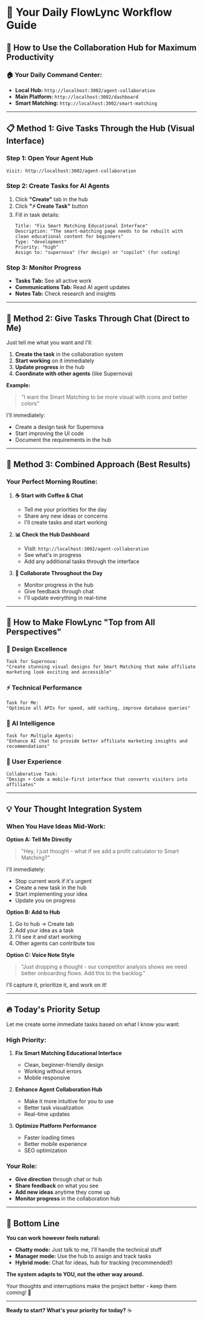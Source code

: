 # 🌅 Your Daily FlowLync Workflow Guide

## 🎯 **How to Use the Collaboration Hub for Maximum Productivity**

### **🏠 Your Daily Command Center:**
- **Local Hub:** `http://localhost:3002/agent-collaboration`
- **Main Platform:** `http://localhost:3002/dashboard`
- **Smart Matching:** `http://localhost:3002/smart-matching`

---

## 📋 **Method 1: Give Tasks Through the Hub (Visual Interface)**

### **Step 1: Open Your Agent Hub**
```
Visit: http://localhost:3002/agent-collaboration
```

### **Step 2: Create Tasks for AI Agents**
1. Click **"Create"** tab in the hub
2. Click **"⚡ Create Task"** button
3. Fill in task details:
   ```
   Title: "Fix Smart Matching Educational Interface"
   Description: "The smart-matching page needs to be rebuilt with clean educational content for beginners"
   Type: "development" 
   Priority: "high"
   Assign to: "supernova" (for design) or "copilot" (for coding)
   ```

### **Step 3: Monitor Progress**
- **Tasks Tab:** See all active work
- **Communications Tab:** Read AI agent updates
- **Notes Tab:** Check research and insights

---

## 💬 **Method 2: Give Tasks Through Chat (Direct to Me)**

Just tell me what you want and I'll:
1. **Create the task** in the collaboration system
2. **Start working** on it immediately  
3. **Update progress** in the hub
4. **Coordinate with other agents** (like Supernova)

**Example:** 
> "I want the Smart Matching to be more visual with icons and better colors"

I'll immediately:
- Create a design task for Supernova
- Start improving the UI code
- Document the requirements in the hub

---

## 🚀 **Method 3: Combined Approach (Best Results)**

### **Your Perfect Morning Routine:**

1. **☕ Start with Coffee & Chat**
   - Tell me your priorities for the day
   - Share any new ideas or concerns
   - I'll create tasks and start working

2. **📊 Check the Hub Dashboard**
   - Visit: `http://localhost:3002/agent-collaboration`
   - See what's in progress
   - Add any additional tasks through the interface

3. **🔄 Collaborate Throughout the Day**
   - Monitor progress in the hub
   - Give feedback through chat
   - I'll update everything in real-time

---

## 🎯 **How to Make FlowLync "Top from All Perspectives"**

### **🎨 Design Excellence**
```
Task for Supernova: 
"Create stunning visual designs for Smart Matching that make affiliate marketing look exciting and accessible"
```

### **⚡ Technical Performance** 
```
Task for Me:
"Optimize all APIs for speed, add caching, improve database queries"
```

### **🧠 AI Intelligence**
```
Task for Multiple Agents:
"Enhance AI chat to provide better affiliate marketing insights and recommendations"
```

### **📱 User Experience**
```
Collaborative Task:
"Design + Code a mobile-first interface that converts visitors into affiliates"
```

---

## 💡 **Your Thought Integration System**

### **When You Have Ideas Mid-Work:**

**Option A: Tell Me Directly**
> "Hey, I just thought - what if we add a profit calculator to Smart Matching?"

I'll immediately:
- Stop current work if it's urgent
- Create a new task in the hub  
- Start implementing your idea
- Update you on progress

**Option B: Add to Hub**
1. Go to hub → Create tab
2. Add your idea as a task
3. I'll see it and start working
4. Other agents can contribute too

**Option C: Voice Note Style**
> "Just dropping a thought - our competitor analysis shows we need better onboarding flows. Add this to the backlog."

I'll capture it, prioritize it, and work on it!

---

## 🔥 **Today's Priority Setup**

Let me create some immediate tasks based on what I know you want:

### **High Priority:**
1. **Fix Smart Matching Educational Interface** 
   - Clean, beginner-friendly design
   - Working without errors
   - Mobile responsive

2. **Enhance Agent Collaboration Hub**
   - Make it more intuitive for you to use
   - Better task visualization
   - Real-time updates

3. **Optimize Platform Performance**
   - Faster loading times
   - Better mobile experience
   - SEO optimization

### **Your Role:**
- **Give direction** through chat or hub
- **Share feedback** on what you see
- **Add new ideas** anytime they come up
- **Monitor progress** in the collaboration hub

---

## 🎯 **Bottom Line**

**You can work however feels natural:**
- **Chatty mode:** Just talk to me, I'll handle the technical stuff
- **Manager mode:** Use the hub to assign and track tasks
- **Hybrid mode:** Chat for ideas, hub for tracking (recommended!)

**The system adapts to YOU, not the other way around.** 

Your thoughts and interruptions make the project better - keep them coming! 🚀

---

**Ready to start? What's your priority for today?** ☕